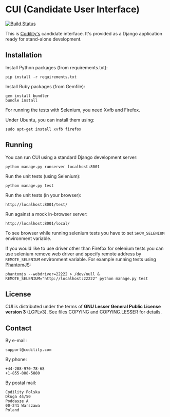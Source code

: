 
# CUI (Candidate User Interface)

[![Build Status](https://travis-ci.org/Codility/cui.svg?branch=master)](https://travis-ci.org/Codility/cui)

This is [Codility's](https://codility.com/) candidate interface. It's provided
as a Django application ready for stand-alone development.


## Installation

Install Python packages (from requirements.txt):

    pip install -r requirements.txt

Install Ruby packages (from Gemfile):

    gem install bundler
    bundle install

For running the tests with Selenium, you need Xvfb and Firefox.

Under Ubuntu, you can install them using:

    sudo apt-get install xvfb firefox


## Running

You can run CUI using a standard Django development server:

    python manage.py runserver localhost:8001

Run the unit tests (using Selenium):

    python manage.py test

Run the unit tests (in your browser):

    http://localhost:8001/test/

Run against a mock in-browser server:

    http://localhost:8001/local/

To see browser while running selenium tests you have to set `SHOW_SELENIUM`
environment variable.

If you would like to use driver other than Firefox for selenium tests you can
use selenium remove web driver and specify remote address by `REMOTE_SELENIUM`
environment variable. For example running tests using [PhantomJS](http://phantomjs.org/):

    phantomjs --webdriver=22222 > /dev/null &
    REMOTE_SELENIUM="http://localhost:22222" python manage.py test


## License

CUI is distributed under the terms of
**GNU Lesser General Public License version 3** (LGPLv3).
See files COPYING and COPYING.LESSER for details.


## Contact

By e-mail:

    support@codility.com

By phone:

    +44-208-970-78-68
    +1-855-888-5880

By postal mail:

    Codility Polska
    Długa 44/50
    Poddasze A
    00-241 Warszawa
    Poland
